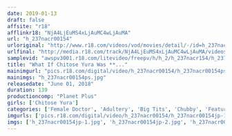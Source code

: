 ```yaml
---
date: 2019-01-13
draft: false
affsite: "r18"
afflinkr18: "NjA4LjEuMS4xLjAuMC4wLjAuMA"
url: "h_237nacr00154"
urloriginal: "http://www.r18.com/videos/vod/movies/detail/-/id=h_237nacr00154"
urlfinal: "http://media.r18.com/track/NjA4LjEuMS4xLjAuMC4wLjAuMA/videos/vod/movies/detail/-/id=h_237nacr00154"
samplevid: "awspv3001.r18.com/litevideo/freepv/h/h_2/h_237nacr154/h_237nacr154_dmb_w.mp4"
title: "What If Chitose Yura Was **..."
mainimgurl: "pics.r18.com/digital/video/h_237nacr00154/h_237nacr00154ps.jpg"
mainimgs: "h_237nacr00154ps.jpg"
releasedate: "June 01, 2018"
duration: 139
productioncomp: "Planet Plus"
girls: ['Chitose Yura']
categories: ['Female Doctor', 'Adultery', 'Big Tits', 'Chubby', 'Featured Actress', 'Masturbation', 'Hi-Def']
imgurls: ['pics.r18.com/digital/video/h_237nacr00154/h_237nacr00154jp-1.jpg', 'pics.r18.com/digital/video/h_237nacr00154/h_237nacr00154jp-2.jpg', 'pics.r18.com/digital/video/h_237nacr00154/h_237nacr00154jp-3.jpg', 'pics.r18.com/digital/video/h_237nacr00154/h_237nacr00154jp-4.jpg', 'pics.r18.com/digital/video/h_237nacr00154/h_237nacr00154jp-5.jpg', 'pics.r18.com/digital/video/h_237nacr00154/h_237nacr00154jp-6.jpg', 'pics.r18.com/digital/video/h_237nacr00154/h_237nacr00154jp-7.jpg', 'pics.r18.com/digital/video/h_237nacr00154/h_237nacr00154jp-8.jpg', 'pics.r18.com/digital/video/h_237nacr00154/h_237nacr00154jp-9.jpg', 'pics.r18.com/digital/video/h_237nacr00154/h_237nacr00154jp-10.jpg', 'pics.r18.com/digital/video/h_237nacr00154/h_237nacr00154jp-11.jpg', 'pics.r18.com/digital/video/h_237nacr00154/h_237nacr00154jp-12.jpg', 'pics.r18.com/digital/video/h_237nacr00154/h_237nacr00154jp-13.jpg', 'pics.r18.com/digital/video/h_237nacr00154/h_237nacr00154jp-14.jpg', 'pics.r18.com/digital/video/h_237nacr00154/h_237nacr00154jp-15.jpg', 'pics.r18.com/digital/video/h_237nacr00154/h_237nacr00154jp-16.jpg', 'pics.r18.com/digital/video/h_237nacr00154/h_237nacr00154jp-17.jpg', 'pics.r18.com/digital/video/h_237nacr00154/h_237nacr00154jp-18.jpg', 'pics.r18.com/digital/video/h_237nacr00154/h_237nacr00154jp-19.jpg', 'pics.r18.com/digital/video/h_237nacr00154/h_237nacr00154jp-20.jpg']
imgs: ['h_237nacr00154jp-1.jpg', 'h_237nacr00154jp-2.jpg', 'h_237nacr00154jp-3.jpg', 'h_237nacr00154jp-4.jpg', 'h_237nacr00154jp-5.jpg', 'h_237nacr00154jp-6.jpg', 'h_237nacr00154jp-7.jpg', 'h_237nacr00154jp-8.jpg', 'h_237nacr00154jp-9.jpg', 'h_237nacr00154jp-10.jpg', 'h_237nacr00154jp-11.jpg', 'h_237nacr00154jp-12.jpg', 'h_237nacr00154jp-13.jpg', 'h_237nacr00154jp-14.jpg', 'h_237nacr00154jp-15.jpg', 'h_237nacr00154jp-16.jpg', 'h_237nacr00154jp-17.jpg', 'h_237nacr00154jp-18.jpg', 'h_237nacr00154jp-19.jpg', 'h_237nacr00154jp-20.jpg']
---
```

